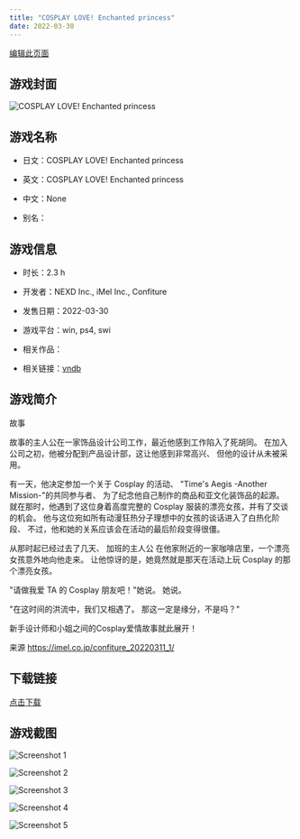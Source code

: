 ```yaml
---
title: "COSPLAY LOVE! Enchanted princess"
date: 2022-03-30
---
```

[编辑此页面](https://github.com/ACG-3/ADV3-source/blob/main/source/_posts/COSPLAY%20LOVE%21%20Enchanted%20princess.md)

## 游戏封面

![COSPLAY LOVE! Enchanted princess](https%3A//pan.timero.xyz/onedrive/img_lib_001/COSPLAY%20LOVE%21%20Enchanted%20princess_cover.avif)


## 游戏名称

- 日文：COSPLAY LOVE! Enchanted princess
- 英文：COSPLAY LOVE! Enchanted princess
- 中文：None

- 别名：


## 游戏信息

- 时长：2.3 h
- 开发者：NEXD Inc., iMel Inc., Confiture
- 发售日期：2022-03-30
- 游戏平台：win, ps4, swi
- 相关作品：

- 相关链接：[vndb](https://vndb.org/v34407)


## 游戏简介

故事

故事的主人公在一家饰品设计公司工作，最近他感到工作陷入了死胡同。
在加入公司之初，他被分配到产品设计部，这让他感到非常高兴、
但他的设计从未被采用。

有一天，他决定参加一个关于 Cosplay 的活动、
"Time's Aegis -Another Mission-"的共同参与者、
为了纪念他自己制作的商品和亚文化装饰品的起源。
就在那时，他遇到了这位身着高度完整的 Cosplay 服装的漂亮女孩，并有了交谈的机会。
他与这位宛如所有动漫狂热分子理想中的女孩的谈话进入了白热化阶段、
不过，他和她的关系应该会在活动的最后阶段变得很僵。

从那时起已经过去了几天、
加班的主人公
在他家附近的一家咖啡店里，一个漂亮女孩意外地向他走来。
让他惊讶的是，她竟然就是那天在活动上玩 Cosplay 的那个漂亮女孩。

"请做我爱 TA 的 Cosplay 朋友吧！"她说。
她说。

"在这时间的洪流中，我们又相遇了。
那这一定是缘分，不是吗？"

新手设计师和小姐之间的Cosplay爱情故事就此展开！

来源 https://imel.co.jp/confiture_20220311_1/


## 下载链接

[点击下载](https://pan.timero.xyz/onedrive/adv_lib_001/COSPLAY%20LOVE%21%20Enchanted%20princess)


## 游戏截图


![Screenshot 1](https%3A//pan.timero.xyz/onedrive/img_lib_001/COSPLAY%20LOVE%21%20Enchanted%20princess_Screenshot_1.avif)

![Screenshot 2](https%3A//pan.timero.xyz/onedrive/img_lib_001/COSPLAY%20LOVE%21%20Enchanted%20princess_Screenshot_2.avif)

![Screenshot 3](https%3A//pan.timero.xyz/onedrive/img_lib_001/COSPLAY%20LOVE%21%20Enchanted%20princess_Screenshot_3.avif)

![Screenshot 4](https%3A//pan.timero.xyz/onedrive/img_lib_001/COSPLAY%20LOVE%21%20Enchanted%20princess_Screenshot_4.avif)

![Screenshot 5](https%3A//pan.timero.xyz/onedrive/img_lib_001/COSPLAY%20LOVE%21%20Enchanted%20princess_Screenshot_5.avif)

